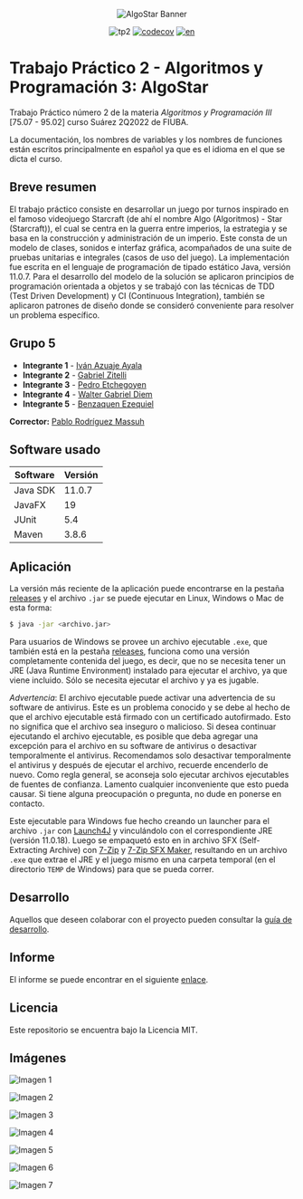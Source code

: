 <p align="center">
    <img src="./docs/img/AlgoStar_banner_space_bg.png" alt="AlgoStar Banner">
</p>

<div align="center">

![tp2](https://github.com/walgab/AlgoStar/actions/workflows/build.yml/badge.svg) [![codecov](https://codecov.io/gh/walgab/AlgoStar/branch/master/graph/badge.svg)](https://codecov.io/gh/walgab/AlgoStar) [![en](https://img.shields.io/badge/read_in-english_%F0%9F%87%AC%F0%9F%87%A7-darkblue?style=flat)](https://github.com/walgab/AlgoStar#readme)

</div>

# Trabajo Práctico 2 - Algoritmos y Programación 3: **AlgoStar**

Trabajo Práctico número 2 de la materia _Algoritmos y Programación III_ [75.07 - 95.02] curso Suárez 2Q2022 de FIUBA.

La documentación, los nombres de variables y los nombres de funciones están escritos principalmente en español ya que es el idioma en el que se dicta el curso.

## Breve resumen

El trabajo práctico consiste en desarrollar un juego por turnos inspirado en el famoso videojuego Starcraft (de ahí el nombre Algo (Algoritmos) - Star (Starcraft)), el cual se centra en la guerra entre imperios, la estrategia y se basa en la construcción y administración de un imperio. Este consta de un modelo de clases, sonidos e interfaz gráfica, acompañados de una suite de pruebas unitarias e integrales (casos de uso del juego). La implementación fue escrita en el lenguaje de programación de tipado estático Java, versión 11.0.7. Para el desarrollo del modelo de la solución se aplicaron principios de programación orientada a objetos y se trabajó con las técnicas de TDD (Test Driven Development) y CI (Continuous Integration), también se aplicaron patrones de diseño donde se consideró conveniente para resolver un problema específico.

## Grupo 5

* **Integrante 1** - [Iván Azuaje Ayala](https://github.com/iazuaje)
* **Integrante 2** - [Gabriel Zitelli](https://github.com/gabrielzitelli)
* **Integrante 3** - [Pedro Etchegoyen](https://github.com/PedroEtche)
* **Integrante 4** - [Walter Gabriel Diem](https://github.com/walgab)
* **Integrante 5** - [Benzaquen Ezequiel](https://github.com/ezebenza2000)

**Corrector:** [Pablo Rodríguez Massuh](https://github.com/xpitr256)

## Software usado

| Software | Versión |
| -------- | ------- |
| Java SDK | 11.0.7  |
| JavaFX   | 19      |
| JUnit    | 5.4     |
| Maven    | 3.8.6   |

## Aplicación

La versión más reciente de la aplicación puede encontrarse en la pestaña [releases](https://github.com/walgab/AlgoStar/releases/latest) y el archivo `.jar` se puede ejecutar en Linux, Windows o Mac de esta forma:

```bash
$ java -jar <archivo.jar>
```

Para usuarios de Windows se provee un archivo ejecutable `.exe`, que también está en la pestaña [releases](https://github.com/walgab/AlgoStar/releases/latest), funciona como una versión completamente contenida del juego, es decir, que no se necesita tener un JRE (Java Runtime Environment) instalado para ejecutar el archivo, ya que viene incluido. Sólo se necesita ejecutar el archivo y ya es jugable.

_Advertencia_: El archivo ejecutable puede activar una advertencia de su software de antivirus. Este es un problema conocido y se debe al hecho de que el archivo ejecutable está firmado con un certificado autofirmado. Esto no significa que el archivo sea inseguro o malicioso. Si desea continuar ejecutando el archivo ejecutable, es posible que deba agregar una excepción para el archivo en su software de antivirus o desactivar temporalmente el antivirus. Recomendamos solo desactivar temporalmente el antivirus y después de ejecutar el archivo, recuerde encenderlo de nuevo. Como regla general, se aconseja solo ejecutar archivos ejecutables de fuentes de confianza. Lamento cualquier inconveniente que esto pueda causar. Si tiene alguna preocupación o pregunta, no dude en ponerse en contacto.

Este ejecutable para Windows fue hecho creando un launcher para el archivo `.jar` con [Launch4J](https://launch4j.sourceforge.net/) y vinculándolo con el correspondiente JRE (versión 11.0.18). Luego se empaquetó esto en in archivo SFX (Self-Extracting Archive) con [7-Zip](https://www.7-zip.org/) y [7-Zip SFX Maker](https://sourceforge.net/projects/sfx-maker/), resultando en un archivo `.exe` que extrae el JRE y el juego mismo en una carpeta temporal (en el directorio `TEMP` de Windows) para que se pueda correr.

## Desarrollo

Aquellos que deseen colaborar con el proyecto pueden consultar la [guía de desarrollo](./docs/Desarrollo.md).

## Informe

El informe se puede encontrar en el siguiente [enlace](./docs/Informe_TP2_AlgoStar_Algoritmos_III_Suarez.pdf).

## Licencia

Este repositorio se encuentra bajo la Licencia MIT.

## Imágenes

![Imagen 1](./docs/img/img1.jpg)

![Imagen 2](./docs/img/img2.jpg)

![Imagen 3](./docs/img/img3.jpg)

![Imagen 4](./docs/img/img4.png)

![Imagen 5](./docs/img/img5.png)

![Imagen 6](./docs/img/img6.png)

![Imagen 7](./docs/img/img7.png)
